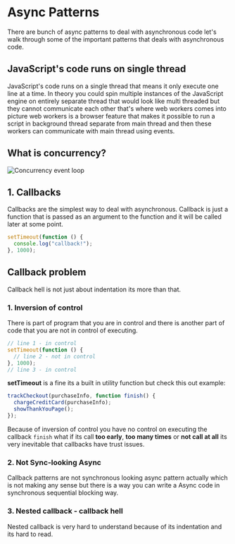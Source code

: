 # Async Patterns

There are bunch of async patterns to deal with asynchronous code let's walk through some of the important patterns that deals with asynchronous code.

## JavaScript's code runs on single thread

JavaScript's code runs on a single thread that means it only execute one line at a time. In theory you could spin multiple instances of the JavaScript engine on entirely separate thread that would look like multi threaded but they cannot communicate each other that's where web workers comes into picture web workers is a browser feature that makes it possible to run a script in background thread separate from main thread and then these workers can communicate with main thread using events.

## What is concurrency?

![Concurrency event loop](https://github.com/SandeepTheDev/javascript/blob/main/assets/concurrency-event-loop.svg)

## 1. Callbacks

Callbacks are the simplest way to deal with asynchronous. Callback is just a function that is passed as an argument to the function and it will be called later at some point.

```js
setTimeout(function () {
  console.log("callback!");
}, 1000);
```

## Callback problem

Callback hell is not just about indentation its more than that.

### 1. Inversion of control

There is part of program that you are in control and there is another part of code that you are not in control of executing.

```js
// line 1 - in control
setTimeout(function () {
  // line 2 - not in control
}, 1000);
// line 3 - in control
```

**setTimeout** is a fine its a built in utility function but check this out example:

```js
trackCheckout(purchaseInfo, function finish() {
  chargeCreditCard(purchaseInfo);
  showThankYouPage();
});
```

Because of inversion of control you have no control on executing the callback `finish` what if its call **too early**, **too many times** or **not call at all** its very inevitable that callbacks have trust issues.

### 2. Not Sync-looking Async

Callback patterns are not synchronous looking async pattern actually which is not making any sense but there is a way you can write a Async code in synchronous sequential blocking way.

### 3. Nested callback - callback hell

Nested callback is very hard to understand because of its indentation and its hard to read.
